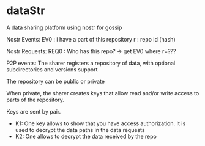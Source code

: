 # dataStr
A data sharing platform using nostr for gossip

Nostr Events:
EV0 : i have a part of this repository 
r : repo id (hash)

Nostr Requests:
REQ0 : Who has this repo? -> get EV0 where r=???




P2P events:
The sharer registers a repository of data, with optional subdirectories and versions support

The repository can be public or private

When private, the sharer creates keys that allow read and/or write access to parts of the repository.

Keys are sent by pair.
- K1: One key allows to show that you have access authorization. It is used to decrypt the data paths in the data requests
- K2: One allows to decrypt the data received by the repo
